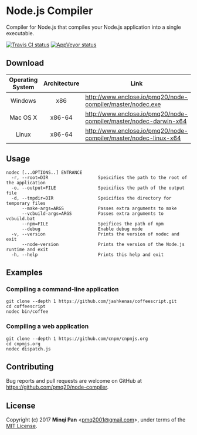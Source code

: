 # Node.js Compiler

Compiler for Node.js that compiles your Node.js application into a single executable.

[![Travis CI status](https://travis-ci.org/pmq20/node-compiler.svg?branch=master)](https://travis-ci.org/pmq20/node-compiler)
[![AppVeyor status](https://ci.appveyor.com/api/projects/status/gap9xne0rayjtynp/branch/master?svg=true)](https://ci.appveyor.com/project/pmq20/node-compiler/branch/master)

## Download

| Operating System | Architecture | Link                                                               |
|:----------------:|:------------:|--------------------------------------------------------------------|
|      Windows     |      x86     | http://www.enclose.io/pmq20/node-compiler/master/nodec.exe         |
|     Mac OS X     |     x86-64   | http://www.enclose.io/pmq20/node-compiler/master/nodec-darwin-x64  |
|       Linux      |     x86-64   | http://www.enclose.io/pmq20/node-compiler/master/nodec-linux-x64   |

## Usage

    nodec [...OPTIONS..] ENTRANCE
      -r, --root=DIR                   Speicifies the path to the root of the application
      -o, --output=FILE                Speicifies the path of the output file
      -d, --tmpdir=DIR                 Speicifies the directory for temporary files
          --make-args=ARGS             Passes extra arguments to make
          --vcbuild-args=ARGS          Passes extra arguments to vcbuild.bat
          --npm=FILE                   Speifices the path of npm
          --debug                      Enable debug mode
      -v, --version                    Prints the version of nodec and exit
          --node-version               Prints the version of the Node.js runtime and exit
      -h, --help                       Prints this help and exit

## Examples

### Compiling a command-line application

    git clone --depth 1 https://github.com/jashkenas/coffeescript.git
    cd coffeescript
    nodec bin/coffee

### Compiling a web application

    git clone --depth 1 https://github.com/cnpm/cnpmjs.org
    cd cnpmjs.org
    nodec dispatch.js

## Contributing

Bug reports and pull requests are welcome on GitHub at https://github.com/pmq20/node-compiler.

## License

Copyright (c) 2017 **Minqi Pan** &lt;pmq2001@gmail.com&gt;, under terms of the [MIT License](http://opensource.org/licenses/MIT).
